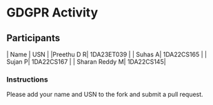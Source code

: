 # GDGPR Activity

## Participants

| Name   | USN        |
|Preethu D R| 1DA23ET039 |
| Suhas A| 1DA22CS165 |
| Sujan P| 1DA22CS167 |
| Sharan Reddy M| 1DA22CS145|

### Instructions
Please add your name and USN to the fork and submit a pull request.

